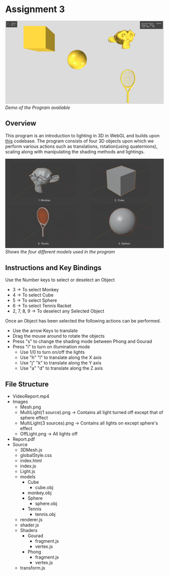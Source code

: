 # Assignment 3

[![Click here to view live site](Images/Display.png)](https://light-3d-scene.netlify.app/)
*Demo of the Program available*

## Overview
This program is an introduction to lighting in 3D in WebGL and builds upon [this](https://github.com/agam-kashyap/Computer-Graphics-Vanilla3d) codebase. The program consists of four 3D objects upon which we perform various actions such as translations, rotation(using quaternions), scaling along with manipulating the shading methods and lightings. 

!["Models"](Images/Mesh.png)
*Shows the four different models used in the program*

## Instructions and Key Bindings

Use the Number keys to select or deselect an Object
- 3 -> To select Monkey
- 4 -> To select Cube
- 5 -> To select Sphere
- 6 -> To select Tennis Racket
- 2, 7, 8, 9 -> To deselect any Selected Object


Once an Object has been selected the following actions can be performed.
- Use the arrow Keys to translate
- Drag the mouse around to rotate the objects
- Press "s" to change the shading mode between Phong and Gourad
- Press "i" to turn on illumination mode
  - Use 1/0 to turn on/off the lights
  - Use "h" "l" to translate along the X axis
  - Use "j" "k" to translate along the Y axis
  - Use "a" "d" to translate along the Z axis

## File Structure

- VideoReport.mp4
- Images
  - Mesh.png
  - MultiLight(1 source).png -> Contains all light turned off except that of sphere effect
  - MultiLight(3 sources).png -> Contains all lights on except sphere's effect
  - OffLight.png -> All lights off
- Report.pdf
- Source
  - 3DMesh.js
  - globalStyle.css
  - index.html
  - index.js
  - Light.js
  - models
    - Cube
      - cube.obj
    - monkey.obj
    - Sphere
      - sphere.obj
    - Tennis
      - tennis.obj
  - renderer.js
  - shader.js
  - Shaders
    - Gourad
      - fragment.js
      - vertex.js
    - Phong
      - fragment.js
      - vertex.js
  - transform.js
